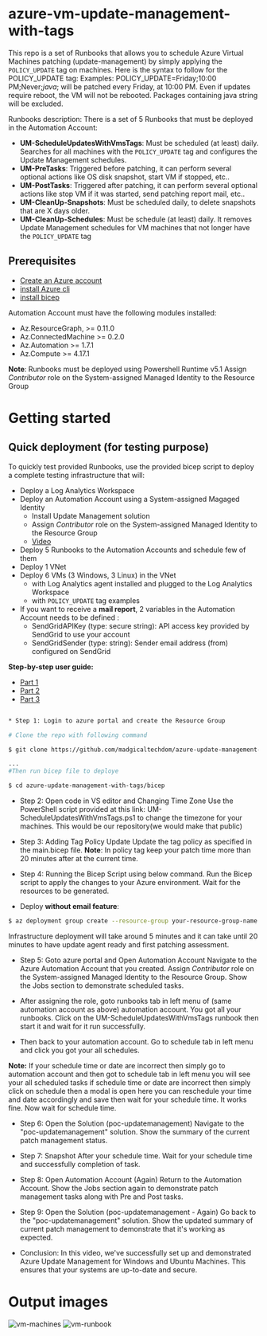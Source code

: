 # azure-vm-update-management-with-tags

This repo is a set of Runbooks that allows you to schedule Azure Virtual Machines patching (update-management) by simply applying the `POLICY_UPDATE` tag on machines.
Here is the syntax to follow for the POLICY_UPDATE tag:
Examples:
POLICY_UPDATE=Friday;10:00 PM;Never;*java*; will be patched every Friday, at 10:00 PM. Even if updates require reboot, the VM will not be rebooted. Packages containing java string will be excluded.

Runbooks description:
There is a set of 5 Runbooks that must be deployed in the Automation Account:
* **UM-ScheduleUpdatesWithVmsTags**: Must be scheduled (at least) daily. Searches for all machines with the `POLICY_UPDATE` tag and configures the Update Management schedules.
* **UM-PreTasks**: Triggered before patching, it can perform several optional actions like OS disk snapshot, start VM if stopped, etc..
* **UM-PostTasks**: Triggered after patching, it can perform several optional actions like stop VM if it was started, send patching report mail, etc..
* **UM-CleanUp-Snapshots**: Must be scheduled daily, to delete snapshots that are X days older.
* **UM-CleanUp-Schedules**: Must be schedule (at least) daily. It removes Update Management schedules for VM machines that not longer have the `POLICY_UPDATE` tag

## Prerequisites
  - [Create an Azure account](https://login.microsoftonline.com/organizations/oauth2/v2.0/authorize?client_id=8e0e8db5-b713-4e91-98e6-470fed0aa4c2&response_type=code%20id_token&scope=openid%20profile&state=OpenIdConnect.AuthenticationProperties%3DCW8R5JHojzMLy-5y5Eo2FYZ9ykAOBMq7FTr_kzVCzk9RVzEJYYUP1TowtzLYYDstYRTumBD3DUJHPylZ9oRSj1qVVKlFXZz6YaWwa1S3E1RW3dZAknRhkUhmq-jgIQJFakxuxd6ZbZo1ijNd8IDIGG2MgsnnVwR_iGIKl18ioDnqEI0SQv6vdK6Yk1SOcnU0OehQ5-O73KvkMSs8pCzI5gz4WAjq3La-tWqs06Zi82G097Lwwf0Bxt9r6zTpbcQ_0V4eODU3rsjEx4m0GWDETg1ivRukWJIFm9R7OCG1Ko_TVLIzg_PGd2B5x8DMuQrpY9z9gA5oLY8hhZaRfIEbUOiav9Dri85uM_C6D0csvjhN63kA1yIaG2emsnGil8W0TIL3d1YZK4PRCHs2rr9I36TsOtPh3wZW1MzAHUJsZMlPLYLAh0jDHn6XXo03cRlSUZQZcD1_neXNVe5uP7Ayxmpc7yvG9bMde-WUWWMeaw4&response_mode=form_post&nonce=638301826653929237.MGI3MzZlZTktNjA3My00OWVmLWEyNWEtMDRlNjkzN2EzYmVjYzhkYWE5NGItNDg1ZC00ZGNhLWI0NTAtMzZmNmNkYmEwOGEx&redirect_uri=https%3A%2F%2Fsignup.azure.com%2Fapi%2Fuser%2Flogin&max_age=86400&post_logout_redirect_uri=https%3A%2F%2Fsignup.azure.com%2Fsignup%3Foffer%3Dms-azr-0044p%26appId%3D102%26ref%3D%26redirectURL%3Dhttps%3A%2F%2Fazure.microsoft.com%2Fget-started%2Fwelcome-to-azure%2F%26l%3Den-in%26srcurl%3Dhttps%3A%2F%2Fazure.microsoft.com%2Ffree&x-client-SKU=ID_NET472&x-client-ver=6.30.1.0)
  - [install Azure cli](https://learn.microsoft.com/en-us/cli/azure/install-azure-cli)
  - [install bicep](https://learn.microsoft.com/en-us/azure/azure-resource-manager/bicep/install#install-manually)

Automation Account must have the following modules installed:
* Az.ResourceGraph, >= 0.11.0
* Az.ConnectedMachine >= 0.2.0
* Az.Automation >= 1.7.1
* Az.Compute >= 4.17.1

**Note**: Runbooks must be deployed using Powershell Runtime v5.1 
          Assign *Contributor* role on the System-assigned Managed Identity to the Resource Group
# Getting started

## Quick deployment (for testing purpose)

To quickly test provided Runbooks, use the provided bicep script to deploy a complete testing infrastructure that will: 
* Deploy a Log Analytics Workspace
* Deploy an Automation Account using a System-assigned Magaged Identity
  * Install Update Management solution
  * Assign *Contributor* role on the System-assigned Managed Identity to the Resource Group
  * [Video](https://drive.google.com/file/d/1Mo7nq79shmxYFsTVR6e06zJSneG-q2CT/view?usp=drive_link)
* Deploy 5 Runbooks to the Automation Accounts and schedule few of them
* Deploy 1 VNet
* Deploy 6 VMs (3 Windows, 3 Linux) in the VNet
  * with Log Analytics agent installed and plugged to the Log Analytics Workspace
  * with `POLICY_UPDATE` tag examples
* If you want to receive a **mail report**, 2 variables in the Automation Account needs to be defined : 
  * SendGridAPIKey (type: secure string): API access key provided by SendGrid to use your account
  * SendGridSender (type: string): Sender email address (from) configured on SendGrid

**Step-by-step user guide:**   
* [Part 1](https://drive.google.com/file/d/1_LWuTWXkLA21Bk2e-YKJpgAR87jHiSWL/view?usp=drive_link)
* [Part 2](https://drive.google.com/file/d/11mwDKzV1c6es51LrriejnGJHlLS4fIZ2/view?usp=drive_link)
* [Part 3](https://drive.google.com/file/d/1O9vMRh89NmIdn5uil79DEMeWYUHCoeQj/view?usp=sharing)

```bash

* Step 1: Login to azure portal and create the Resource Group

# Clone the repo with following command

$ git clone https://github.com/madgicaltechdom/azure-update-management-with-tags.git

...
#Then run bicep file to deploye

$ cd azure-update-management-with-tags/bicep

```
* Step 2: Open code in VS editor and Changing Time Zone
  Use the PowerShell script provided at this link: UM-ScheduleUpdatesWithVmsTags.ps1 to change the timezone for your machines. This would be our repository(we would make that public)
  
* Step 3: Adding Tag Policy Update
  Update the tag policy as specified in the main.bicep file.
  **Note**: In policy tag keep your patch time more than 20 minutes after at the current time.

* Step 4: Running the Bicep Script using below command.
  Run the Bicep script to apply the changes to your Azure environment.
  Wait for the resources to be generated.

* Deploy **without email feature**:
```bash
$ az deployment group create --resource-group your-resource-group-name --template-file main.bicep
```

Infrastructure deployment will take around 5 minutes and it can take until 20 minutes to have update agent ready and first patching assessment. 


* Step 5: Goto azure portal and Open Automation Account
  Navigate to the Azure Automation Account that you created.
  Assign *Contributor* role on the System-assigned Managed Identity to the Resource Group.
  Show the Jobs section to demonstrate scheduled tasks.

* After assigning the role, goto runbooks tab in left menu of (same automation account as above) automation account. You got all 
  your runbooks. Click on the UM-ScheduleUpdatesWithVmsTags runbook then start it and wait for it run successfully.

* Then back to your automation account. Go to schedule tab in left menu and click you got your all schedules.

**Note:** 
If your schedule time or date are incorrect then simply go to automation account and then got to schedule tab in left menu you will see your all scheduled tasks if schedule time or date are incorrect then simply click on schedule then a modal is open here you can reschedule your time and date accordingly and save then wait for your schedule time. It works fine. 
Now wait for schedule time.

* Step 6: Open the Solution (poc-updatemanagement)
  Navigate to the "poc-updatemanagement" solution.
  Show the summary of the current patch management status.

* Step 7: Snapshot After your schedule time.
  Wait for your schedule time and successfully completion of task.

* Step 8: Open Automation Account (Again)
  Return to the Automation Account.
  Show the Jobs section again to demonstrate patch management tasks along with Pre and Post tasks.

* Step 9: Open the Solution (poc-updatemanagement - Again)
  Go back to the "poc-updatemanagement" solution.
  Show the updated summary of current patch management to demonstrate that it's working as expected.

* Conclusion:
    In this video, we've successfully set up and demonstrated Azure Update Management for Windows and Ubuntu Machines. This ensures that your systems are up-to-date and secure.




# Output images
![vm-machines](https://github.com/madgicaltechdom/azure-update-management-with-tags/assets/91054127/fe26c4b1-3208-4046-9788-6df50195dee7)
![vm-runbook](https://github.com/madgicaltechdom/azure-update-management-with-tags/assets/91054127/78c3df0c-5b02-44c5-8b26-2e8d77d447c9)
